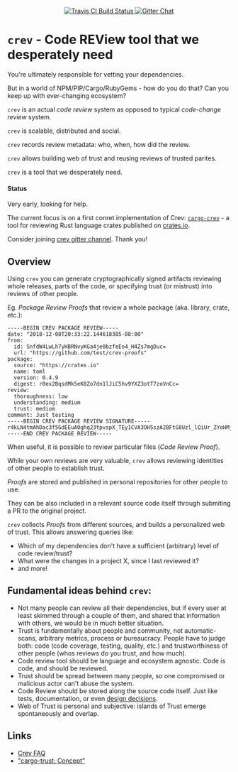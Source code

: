 <p align="center">
  <a href="https://travis-ci.org/dpc/crev">
      <img src="https://img.shields.io/travis/dpc/crev/master.svg?style=flat-square" alt="Travis CI Build Status">
  </a>
  <a href="https://gitter.im/dpc/crev">
      <img src="https://img.shields.io/badge/GITTER-join%20chat-green.svg?style=flat-square" alt="Gitter Chat">
  </a>
  <br>
</p>



# `crev` -  Code REView tool that we desperately need

You're ultimately responsible for vetting your dependencies.

But in a world of NPM/PIP/Cargo/RubyGems - how do you do that? Can
you keep up with ever-changing ecosystem?

`crev` is an actual *code review* system as opposed to typical *code-change review* system.

`crev` is scalable, distributed and social.

`crev` records review metadata: who, when, how did the review.

`crev` allows building web of trust and reusing reviews of trusted parites.

`crev` is a tool that we desperately need.

#### Status

Very early, looking for help.

The current focus is on a first conret implementation of Crev:
[`cargo-crev`](https://github.com/dpc/crev/tree/master/cargo-crev) -
a tool for reviewing Rust language crates published on [crates.io](https://crates.io).

Consider joining [crev gitter channel](https://gitter.im/dpc/crev). Thank you!

## Overview

Using `crev` you can generate cryptographically signed artifacts reviewing whole
releases, parts of the code, or specifying trust (or mistrust) into reviews of other people.

Eg. *Package Review Proofs* that review a whole package (aka. library, crate, etc.):

```
-----BEGIN CREV PACKAGE REVIEW-----
date: "2018-12-08T20:33:22.144618385-08:00"
from:
  id: SnfdW4LwLh7yHBRNvyKGa4je0bzfeEo4_H4Zs7mgDuc=
  url: "https://github.com/test/crev-proofs"
package:
  source: "https://crates.io"
  name: toml
  version: 0.4.9
  digest: r0ex2BqsdMk5eK8Zo7dn1lJiC5hv9YXZ3otT7zoVnCc=
review:
  thoroughness: low
  understanding: medium
  trust: medium
comment: Just testing
-----BEGIN CREV PACKAGE REVIEW SIGNATURE-----
r4kLN4tmAhDac3f5GdEEuA0ghq23tpvspX_TEy1CVA3OH5szA2BFtG8Uzl_lQiUr_ZYoHMj8LKJsjzaVsus7Dw==
-----END CREV PACKAGE REVIEW-----
```

When useful, it is possible to review particular files (*Code Review Proof*).

While your own reviews are very valuable, `crev` allows reviewing identities of other
people to establish trust.

*Proofs* are stored and published in personal repositories for other people to use.

They can be also included in a relevant source code itself through submiting
a PR to the original project.

`crev` collects *Proofs* from different sources, and builds a personalized web of trust.
This allows answering queries like:

* Which of my dependencies don't have a sufficient (arbitrary) level of code review/trust?
* What were the changes in a project X, since I last reviewed it?
* and more!

## Fundamental ideas behind `crev`:

* Not many people can review all their dependencies, but if every user
  at least skimmed through a couple of them, and shared that information with
  others, we would be in much better situation.
* Trust is fundamentally about people and community, not automatic-scans,
  arbitrary metrics, process or bureaucracy. People have to judge both: code
  (code coverage, testing, quality, etc.) and trustworthiness of other
  people (whos reviews do you trust, and how much).
* Code review tool should be language and ecosystem agnostic. Code is code, and should be reviewed.
* Trust should be spread between many people, so one compromised or malicious
  actor can't abuse the system.
* Code Review should be stored along the source code itself. Just like tests,
  documentation, or even [design decisions](https://github.com/vitiral/artifact).
* Web of Trust is personal and subjective: islands of Trust emerge spontaneously
  and overlap.

## Links

* [Crev FAQ](https://github.com/dpc/crev/wiki/FAQ)
* ["cargo-trust: Concept"](https://github.com/dpc/crev/wiki/cargo-trust:-Concept)

